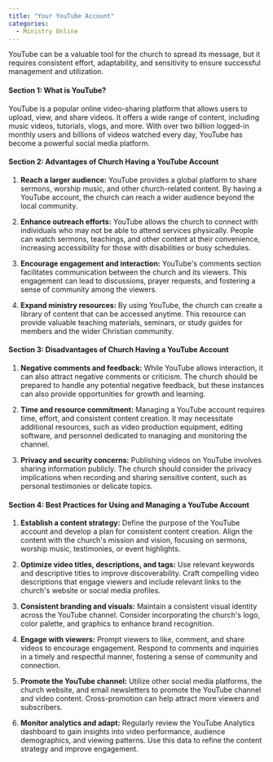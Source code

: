 ```yaml
---
title: "Your YouTube Account"
categories:
  - Ministry Online
---
```

YouTube can be a valuable tool for the church to spread its message, but it requires consistent effort, adaptability, and sensitivity to ensure successful management and utilization.

#### Section 1: What is YouTube?

YouTube is a popular online video-sharing platform that allows users to upload, view, and share videos. It offers a wide range of content, including music videos, tutorials, vlogs, and more. With over two billion logged-in monthly users and billions of videos watched every day, YouTube has become a powerful social media platform.

#### Section 2: Advantages of Church Having a YouTube Account

1. **Reach a larger audience:** YouTube provides a global platform to share sermons, worship music, and other church-related content. By having a YouTube account, the church can reach a wider audience beyond the local community.

2. **Enhance outreach efforts:** YouTube allows the church to connect with individuals who may not be able to attend services physically. People can watch sermons, teachings, and other content at their convenience, increasing accessibility for those with disabilities or busy schedules.

3. **Encourage engagement and interaction:** YouTube's comments section facilitates communication between the church and its viewers. This engagement can lead to discussions, prayer requests, and fostering a sense of community among the viewers.

4. **Expand ministry resources:** By using YouTube, the church can create a library of content that can be accessed anytime. This resource can provide valuable teaching materials, seminars, or study guides for members and the wider Christian community.

#### Section 3: Disadvantages of Church Having a YouTube Account

1. **Negative comments and feedback:** While YouTube allows interaction, it can also attract negative comments or criticism. The church should be prepared to handle any potential negative feedback, but these instances can also provide opportunities for growth and learning.

2. **Time and resource commitment:** Managing a YouTube account requires time, effort, and consistent content creation. It may necessitate additional resources, such as video production equipment, editing software, and personnel dedicated to managing and monitoring the channel.

3. **Privacy and security concerns:** Publishing videos on YouTube involves sharing information publicly. The church should consider the privacy implications when recording and sharing sensitive content, such as personal testimonies or delicate topics.

#### Section 4: Best Practices for Using and Managing a YouTube Account

1. **Establish a content strategy:** Define the purpose of the YouTube account and develop a plan for consistent content creation. Align the content with the church's mission and vision, focusing on sermons, worship music, testimonies, or event highlights.

2. **Optimize video titles, descriptions, and tags:** Use relevant keywords and descriptive titles to improve discoverability. Craft compelling video descriptions that engage viewers and include relevant links to the church's website or social media profiles.

3. **Consistent branding and visuals:** Maintain a consistent visual identity across the YouTube channel. Consider incorporating the church's logo, color palette, and graphics to enhance brand recognition.

4. **Engage with viewers:** Prompt viewers to like, comment, and share videos to encourage engagement. Respond to comments and inquiries in a timely and respectful manner, fostering a sense of community and connection.

5. **Promote the YouTube channel:** Utilize other social media platforms, the church website, and email newsletters to promote the YouTube channel and video content. Cross-promotion can help attract more viewers and subscribers.

6. **Monitor analytics and adapt:** Regularly review the YouTube Analytics dashboard to gain insights into video performance, audience demographics, and viewing patterns. Use this data to refine the content strategy and improve engagement.

